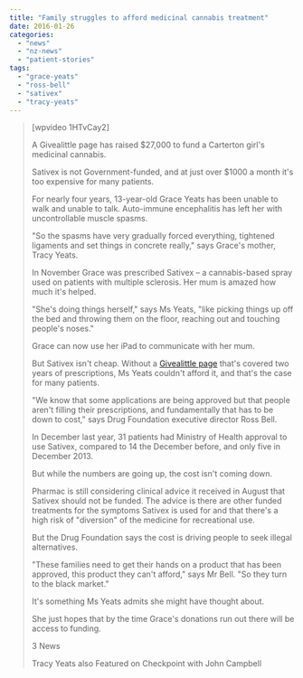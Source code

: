 ```yaml
---
title: "Family struggles to afford medicinal cannabis treatment"
date: 2016-01-26
categories: 
  - "news"
  - "nz-news"
  - "patient-stories"
tags: 
  - "grace-yeats"
  - "ross-bell"
  - "sativex"
  - "tracy-yeats"
---
```


> \[wpvideo 1HTvCay2\]
> 
> A Givealittle page has raised $27,000 to fund a Carterton girl's medicinal cannabis.
> 
> Sativex is not Government-funded, and at just over $1000 a month it's too expensive for many patients.
> 
> For nearly four years, 13-year-old Grace Yeats has been unable to walk and unable to talk. Auto-immune encephalitis has left her with uncontrollable muscle spasms.
> 
> "So the spasms have very gradually forced everything, tightened ligaments and set things in concrete really," says Grace's mother, Tracy Yeats.
> 
> In November Grace was prescribed Sativex – a cannabis-based spray used on patients with multiple sclerosis. Her mum is amazed how much it's helped.
> 
> "She's doing things herself," says Ms Yeats, "like picking things up off the bed and throwing them on the floor, reaching out and touching people's noses."
> 
> Grace can now use her iPad to communicate with her mum.
> 
> But Sativex isn't cheap. Without a [Givealittle page](https://givealittle.co.nz/cause/onedollarwarriorsfightforgrace) that's covered two years of prescriptions, Ms Yeats couldn't afford it, and that's the case for many patients.
> 
> "We know that some applications are being approved but that people aren't filling their prescriptions, and fundamentally that has to be down to cost," says Drug Foundation executive director Ross Bell.
> 
> In December last year, 31 patients had Ministry of Health approval to use Sativex, compared to 14 the December before, and only five in December 2013.
> 
> But while the numbers are going up, the cost isn't coming down.
> 
> Pharmac is still considering clinical advice it received in August that Sativex should not be funded. The advice is there are other funded treatments for the symptoms Sativex is used for and that there's a high risk of "diversion" of the medicine for recreational use.
> 
> But the Drug Foundation says the cost is driving people to seek illegal alternatives.
> 
> "These families need to get their hands on a product that has been approved, this product they can't afford," says Mr Bell. "So they turn to the black market."
> 
> It's something Ms Yeats admits she might have thought about.
> 
> She just hopes that by the time Grace's donations run out there will be access to funding.
> 
> 3 News
> 
> Tracy Yeats also Featured on Checkpoint with John Campbell
